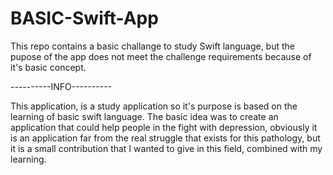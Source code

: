 # BASIC-Swift-App


This repo contains a basic challange to study Swift language, but the pupose of the app does not meet the challenge requirements because of it's basic concept.


----------INFO----------


This application, is a study application so it's purpose is based on the learning of basic swift language. The basic idea was to create an application that could help people in the fight with depression, obviously it is an application far from the real struggle that exists for this pathology, but it is a small contribution that I wanted to give in this field, combined with my learning.
